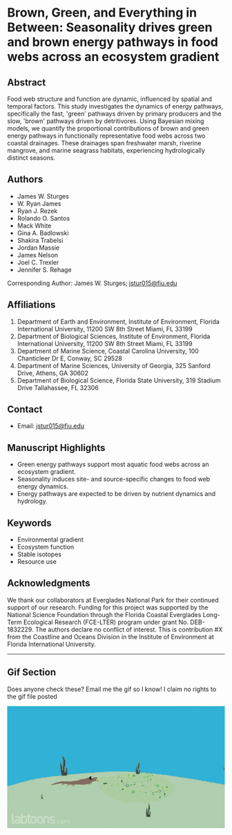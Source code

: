 # Brown, Green, and Everything in Between: Seasonality drives green and brown energy pathways in food webs across an ecosystem gradient

## Abstract

Food web structure and function are dynamic, influenced by spatial and temporal factors. This study investigates the dynamics of energy pathways, specifically the fast, 'green' pathways driven by primary producers and the slow, 'brown' pathways driven by detritivores. Using Bayesian mixing models, we quantify the proportional contributions of brown and green energy pathways in functionally representative food webs across two coastal drainages. These drainages span freshwater marsh, riverine mangrove, and marine seagrass habitats, experiencing hydrologically distinct seasons.

## Authors

- James W. Sturges
- W. Ryan James
- Ryan J. Rezek
- Rolando O. Santos
- Mack White
- Gina A. Badlowski
- Shakira Trabelsi
- Jordan Massie
- James Nelson
- Joel C. Trexler
- Jennifer S. Rehage

Corresponding Author: James W. Sturges; [jstur015@fiu.edu](mailto:jstur015@fiu.edu)

## Affiliations

1. Department of Earth and Environment, Institute of Environment, Florida International University, 11200 SW 8th Street Miami, FL 33199
2. Department of Biological Sciences, Institute of Environment, Florida International University, 11200 SW 8th Street Miami, FL 33199
3. Department of Marine Science, Coastal Carolina University, 100 Chanticleer Dr E, Conway, SC 29528
4. Department of Marine Sciences, University of Georgia, 325 Sanford Drive, Athens, GA 30602
5. Department of Biological Science, Florida State University, 319 Stadium Drive Tallahassee, FL 32306

## Contact

- Email: [jstur015@fiu.edu](mailto:jstur015@fiu.edu)

## Manuscript Highlights

- Green energy pathways support most aquatic food webs across an ecosystem gradient.
- Seasonality induces site- and source-specific changes to food web energy dynamics.
- Energy pathways are expected to be driven by nutrient dynamics and hydrology.

## Keywords

- Environmental gradient
- Ecosystem function
- Stable isotopes
- Resource use


## Acknowledgments

We thank our collaborators at Everglades National Park for their continued support of our research. Funding for this project was supported by the National Science Foundation through the Florida Coastal Everglades Long-Term Ecological Research (FCE-LTER) program under grant No. DEB-1832229. The authors declare no conflict of interest. This is contribution #X from the Coastline and Oceans Division in the Institute of Environment at Florida International University.

---

## Gif Section

Does anyone check these? Email me the gif so I know! I claim no rights to the gif file posted

![Does anyone check these? Email me the gif so I know! I claim no rights to the gif file posted](food-chain-ocean.gif)
